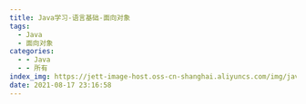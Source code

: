 ```yaml
---
title: Java学习-语言基础-面向对象
tags:
  - Java
  - 面向对象
categories:
  - - Java
  - - 所有
index_img: https://jett-image-host.oss-cn-shanghai.aliyuncs.com/img/java.png
date: 2021-08-17 23:16:58
---
```

